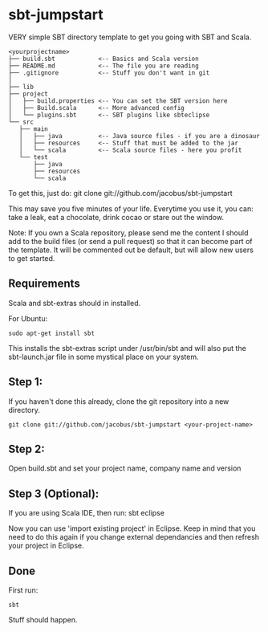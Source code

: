 sbt-jumpstart
=============

VERY simple SBT directory template to get you going with SBT and Scala.

    <yourprojectname>
    ├── build.sbt            <-- Basics and Scala version
    ├── README.md            <-- The file you are reading
    ├── .gitignore           <-- Stuff you don't want in git
    │
    ├── lib
    ├── project
    │   ├── build.properties <-- You can set the SBT version here
    │   ├── Build.scala      <-- More advanced config
    │   └── plugins.sbt      <-- SBT plugins like sbteclipse
    └── src
       ├── main
       │   ├── java          <-- Java source files - if you are a dinosaur
       │   ├── resources     <-- Stuff that must be added to the jar
       │   └── scala         <-- Scala source files - here you profit
       └── test
           ├── java
           ├── resources
           └── scala

To get this, just do:
    git clone git://github.com/jacobus/sbt-jumpstart <your-project-name>

This may save you five minutes of your life. Everytime you use it, you can: take a leak, eat a chocolate, drink cocao or stare out the window.

Note: If you own a Scala repository, please send me the content I should add to the build files (or send a pull request) so that it can become part of the template. It will be commented out be default, but will allow new users to get started.

Requirements
------------

Scala and sbt-extras should in installed.

For Ubuntu:

    sudo apt-get install sbt

This installs the sbt-extras script under /usr/bin/sbt and will also put the sbt-launch.jar file in some mystical place on your system.

Step 1:
-------

If you haven't done this already, clone the git repository into a new directory.

    git clone git://github.com/jacobus/sbt-jumpstart <your-project-name>

Step 2:
-------

Open build.sbt and set your project name, company name and version

Step 3 (Optional):
-----------------

If you are using Scala IDE, then run:
    sbt eclipse

Now you can use 'import existing project' in Eclipse. Keep in mind that you need to do this again if you change external dependancies and then refresh your project in Eclipse.

Done
----

First run:

    sbt

Stuff should happen.

